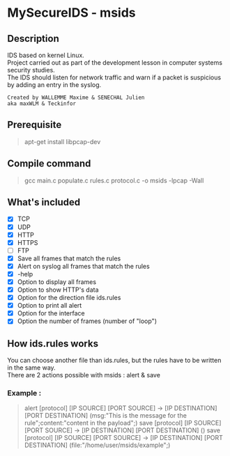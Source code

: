 # MySecureIDS - msids
## Description
IDS based on kernel Linux.\
Project carried out as part of the development lesson in computer systems security studies.\
The IDS should listen for network traffic and warn if a packet is suspicious by adding an entry in the syslog.
```
Created by WALLEMME Maxime & SENECHAL Julien
aka maxWLM & Teckinfor
```
## Prerequisite
> apt-get install libpcap-dev

## Compile command
> gcc main.c populate.c rules.c protocol.c -o msids -lpcap -Wall

## What's included
- [x] TCP
- [x] UDP
- [x] HTTP
- [x] HTTPS
- [ ] FTP 
- [x] Save all frames that match the rules
- [x] Alert on syslog all frames that match the rules
- [x] -help
- [x] Option to display all frames
- [x] Option to show HTTP's data
- [x] Option for the direction file ids.rules
- [x] Option to print all alert
- [x] Option for the interface
- [x] Option the number of frames (number of "loop")

## How ids.rules works
You can choose another file than ids.rules, but the rules have to be written in the same way.\
There are 2 actions possible with msids : alert & save
### Example :
> alert [protocol] [IP SOURCE] [PORT SOURCE] -> [IP DESTINATION] [PORT DESTINATION] (msg:"This is the message for the rule";content:"content in the payload";)
> save [protocol] [IP SOURCE] [PORT SOURCE] -> [IP DESTINATION] [PORT DESTINATION] ()
> save [protocol] [IP SOURCE] [PORT SOURCE] -> [IP DESTINATION] [PORT DESTINATION] (file:"/home/user/msids/example";)
